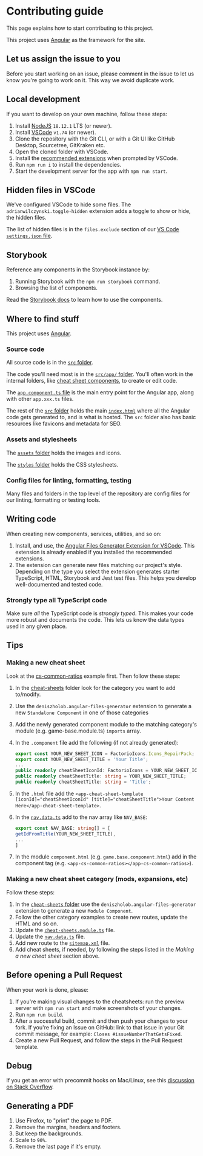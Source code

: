 # Contributing guide

This page explains how to start contributing to this project.

This project uses [Angular](https://angular.dev/) as the framework for the site.

## Let us assign the issue to you

Before you start working on an issue, please comment in the issue to let us know you're going to work on it.
This way we avoid duplicate work.

## Local development

If you want to develop on your own machine, follow these steps:

1. Install [NodeJS](https://nodejs.org/) `18.12.1` LTS (or newer).
2. Install [VSCode](https://code.visualstudio.com/) `v1.74` (or newer).
3. Clone the repository with the Git CLI, or with a Git UI like GitHub Desktop, Sourcetree, GitKraken etc.
4. Open the cloned folder with VSCode.
5. Install the [recommended extensions](.vscode/extensions.json) when prompted by VSCode.
6. Run `npm run i` to install the dependencies.
7. Start the development server for the app with `npm run start`.

## Hidden files in VSCode

We've configured VSCode to hide some files.
The `adrianwilczynski.toggle-hidden` extension adds a toggle to show or hide, the hidden files.

The list of hidden files is in the `files.exclude` section of our [VS Code `settings.json` file](.vscode/settings.json).

## Storybook

Reference any components in the Storybook instance by:

1. Running Storybook with the `npm run storybook` command.
2. Browsing the list of components.

Read the [Storybook docs](https://storybook.js.org/docs) to learn how to use the components.

## Where to find stuff

This project uses [Angular](https://angular.dev/).

### Source code

All source code is in the [`src` folder](./src/).

The code you'll need most is in the [`src/app/` folder](./src/app/).
You'll often work in the internal folders, like [cheat sheet components](./src/app/cheat-sheets/), to create or edit code.

The [`app.component.ts` file](./src/app/app.component.ts) is the main entry point for the Angular app, along with other `app.xxx.ts` files.

The rest of the [`src` folder](./src/) holds the main [`index.html`](./src/index.html) where all the Angular code gets generated to, and is what is hosted.
The `src` folder also has basic resources like favicons and metadata for SEO.

### Assets and stylesheets

The [`assets` folder](./src/assets/) holds the images and icons.

The [`styles` folder](./src/styles/) holds the CSS stylesheets.

### Config files for linting, formatting, testing

Many files and folders in the top level of the repository are config files for our linting, formatting or testing tools.

## Writing code

When creating new components, services, utilities, and so on:

1. Install, and use, the [Angular Files Generator Extension for VSCode](https://marketplace.visualstudio.com/items?itemName=deniszholob.angular-files-generator). This extension is already enabled if you installed the recommended extensions.
2. The extension can generate new files matching our project's style. Depending on the type you select the extension generates starter TypeScript, HTML, Storybook and Jest test files. This helps you develop well-documented and tested code.

### Strongly type all TypeScript code

Make sure _all_ the TypeScript code is _strongly typed_.
This makes your code more robust and documents the code.
This lets us know the data types used in any given place.

## Tips

### Making a new cheat sheet

Look at the [cs-common-ratios](./src/app/cheat-sheets/game-base/cs-common-ratios/) example first.
Then follow these steps:

1. In the [cheat-sheets](./src/app/cheat-sheets/) folder look for the category you want to add to/modify.
2. Use the `deniszholob.angular-files-generator` extension to generate a new `Standalone Component` in one of those categories
3. Add the newly generated component module to the matching category's module (e.g. game-base.module.ts) `imports` array.
4. In the `.component` file add the following (if not already generated):

   ```ts
   export const YOUR_NEW_SHEET_ICON = FactorioIcons.Icons_RepairPack;
   export const YOUR_NEW_SHEET_TITLE = 'Your Title';
   ...
   public readonly cheatSheetIconId: FactorioIcons = YOUR_NEW_SHEET_ICON;
   public readonly cheatSheetTitle: string = YOUR_NEW_SHEET_TITLE;
   public readonly cheatSheetTitle: string = 'Title';
   ```

5. In the `.html` file add the `<app-cheat-sheet-template [iconId]="cheatSheetIconId" [title]="cheatSheetTitle">Your Content Here</app-cheat-sheet-template>`.
6. In the [`nav.data.ts`](https://github.com/deniszholob/factorio-cheat-sheet/src/app/layout/nav/nav.data.ts) add to the nav array like `NAV_BASE`:
   ```ts
   export const NAV_BASE: string[] = [
   getIdFromTitle(YOUR_NEW_SHEET_TITLE),
   ...
   ]
   ```
7. In the module `component.html` (e.g. `game.base.component.html`) add in the component tag (e.g. `<app-cs-common-ratios></app-cs-common-ratios>`).

### Making a new cheat sheet category (mods, expansions, etc)

Follow these steps:

1. In the [`cheat-sheets` folder](./src/app/cheat-sheets/) use the `deniszholob.angular-files-generator` extension to generate a new `Module Component`.
2. Follow the other category examples to create new routes, update the HTML and so on.
3. Update the [`cheat-sheets.module.ts`](./src/app/cheat-sheets/cheat-sheets.module.ts) file.
4. Update the [`nav.data.ts`](./src/app/layout/nav/nav.data.ts) file.
5. Add new route to the [`sitemap.xml`](./src/sitemap.xml) file.
6. Add cheat sheets, if needed, by following the steps listed in the _Making a new cheat sheet_ section above.

## Before opening a Pull Request

When your work is done, please:

1. If you're making visual changes to the cheatsheets: run the preview server with `npm run start` and make screenshots of your changes.
2. Run `npm run build`.
3. After a successful build, commit and then push your changes to your fork. If you're fixing an Issue on GitHub: link to that issue in your Git commit message, for example: `Closes #issueNumberThatGetsFixed`.
4. Create a new Pull Request, and follow the steps in the Pull Request template.

## Debug

If you get an error with precommit hooks on Mac/Linux, see this [discussion on Stack Overflow](https://stackoverflow.com/a/72279243).

## Generating a PDF

1. Use Firefox, to "print" the page to PDF.
2. Remove the margins, headers and footers.
3. But keep the backgrounds.
4. Scale to `90%`.
5. Remove the last page if it's empty.

